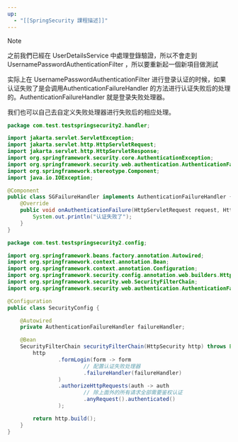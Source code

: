 ```yaml
---
up:
  - "[[SpringSecurity 課程描述]]"
---
```

> [!NOTE]
> 
> 之前我們已經在 UserDetailsService 中處理登錄驗證，所以不會走到 UsernamePasswordAuthenticationFilter ，所以要重新起一個新項目做測試

实际上在 UsernamePasswordAuthenticationFilter 进行登录认证的时候，如果认证失败了是会调用AuthenticationFailureHandler 的方法进行认证失败后的处理的。AuthenticationFailureHandler 就是登录失败处理器。

​我们也可以自己去自定义失败处理器进行失败后的相应处理。

```java
package com.test.testspringsecurity2.handler;

import jakarta.servlet.ServletException;
import jakarta.servlet.http.HttpServletRequest;
import jakarta.servlet.http.HttpServletResponse;
import org.springframework.security.core.AuthenticationException;
import org.springframework.security.web.authentication.AuthenticationFailureHandler;
import org.springframework.stereotype.Component;
import java.io.IOException;

@Component
public class SGFailureHandler implements AuthenticationFailureHandler {
    @Override
    public void onAuthenticationFailure(HttpServletRequest request, HttpServletResponse response, AuthenticationException exception) throws IOException, ServletException {
        System.out.println("认证失败了");
    }
}
```


```java
package com.test.testspringsecurity2.config;

import org.springframework.beans.factory.annotation.Autowired;
import org.springframework.context.annotation.Bean;
import org.springframework.context.annotation.Configuration;
import org.springframework.security.config.annotation.web.builders.HttpSecurity;
import org.springframework.security.web.SecurityFilterChain;
import org.springframework.security.web.authentication.AuthenticationFailureHandler;

@Configuration
public class SecurityConfig {

    @Autowired
    private AuthenticationFailureHandler failureHandler;

    @Bean
    SecurityFilterChain securityFilterChain(HttpSecurity http) throws Exception {
        http
                .formLogin(form -> form
                        // 配置认证失败处理器
                        .failureHandler(failureHandler)
                )
                .authorizeHttpRequests(auth -> auth
                        // 除上面外的所有请求全部需要鉴权认证
                        .anyRequest().authenticated()
                );

        return http.build();
    }
}
```